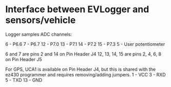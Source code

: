# Interface between EVLogger and sensors/vehicle

Logger samples ADC channels:

6  - P6.6
7  - P6.7
12 - P7.0
13 - P7.1
14 - P7.2
15 - P7.3
5  - User potentiometer

6 and 7 are pins 2 and 14 on Pin Header J4
12, 13, 14, 15 are pins 2, 4, 6, 8 on Pin Header J5

For GPS, UCA1 is available on Pin Header J4, but this is shared with the ez430
programmer and requires removing/adding jumpers.
1 - VCC
3 - RXD
5 - TXD
13 - GND
